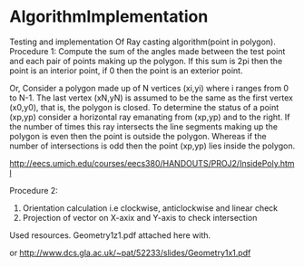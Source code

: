 # AlgorithmImplementation
Testing and implementation Of Ray casting algorithm(point in polygon).
Procedure 1:
Compute the sum of the angles made between the test point and each pair of points
making up the polygon. If this sum is 2pi then the point is an interior point,
if 0 then the point is an exterior point. 
 
Or,
Consider a polygon made up of N vertices (xi,yi) where i ranges from 0 to N-1. The last vertex (xN,yN) is assumed to be the same as the first vertex (x0,y0), that is, the polygon is closed. To determine the status of a point (xp,yp) consider a horizontal ray emanating from (xp,yp) and to the right. If the number of times this ray intersects the line segments making up the polygon is even then the point is outside the polygon. Whereas if the number of intersections is odd then the point (xp,yp) lies inside the polygon.

http://eecs.umich.edu/courses/eecs380/HANDOUTS/PROJ2/InsidePoly.html

Procedure 2:
1. Orientation calculation i.e clockwise, anticlockwise and linear check
2. Projection of vector on X-axix and Y-axis to check intersection

Used resources.
Geometry1z1.pdf attached here with.

or 
http://www.dcs.gla.ac.uk/~pat/52233/slides/Geometry1x1.pdf



